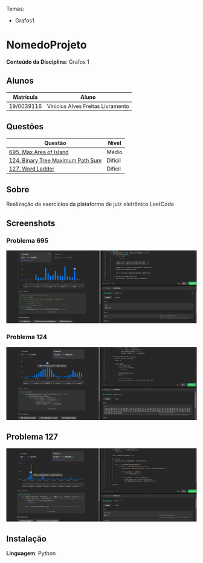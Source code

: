 

Temas:
 - Grafos1
# NomedoProjeto

**Conteúdo da Disciplina**: Grafos 1<br>

## Alunos
|Matrícula | Aluno |
| -- | -- |
| 19/0039116 |  Vinicius Alves Freitas Livramento |

## Questões 

|Questão | Nível |
| -- | -- |
| [695. Max Area of Island](https://leetcode.com/problems/max-area-of-island/description/?envType=problem-list-v2&envId=breadth-first-search)  |  Médio |
| [124. Binary Tree Maximum Path Sum](https://leetcode.com/problems/binary-tree-maximum-path-sum/description/?envType=problem-list-v2&envId=depth-first-search)  |  Difícil |
| [127. Word Ladder](https://leetcode.com/problems/word-ladder/description/?envType=problem-list-v2&envId=breadth-first-search&difficulty=HARD) |  Difícil |

## Sobre 
Realização de exercícios da plataforma de juiz eletrônico LeetCode

## Screenshots
### Problema 695

![Questão 695 aceita](./imagens/695.png)

### Problema 124

![Questão  124 aceita](./imagens/124.png)

## Problema 127

![Questão 127 aceita](./imagens/127.png)

## Instalação 
**Linguagem**: Python<br>




